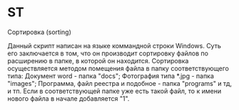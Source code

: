 # ST
Сортировка (sorting)

Данный скрипт написан на языке коммандной строки Windows.
Суть его заключается в том, что он производит сортировку файлов
по расширению в папке, в которой он находится. Сортировка осуществляется
методом помещения файла в папку соответствующего типа:
  Документ word - папка "docs";
  Фотография типа *.jpg - папка "images";
  Программа, файл реестра и подобное - папка "programs" и тд, и тп.
Если в соответствующей папке уже есть такой файл, то к имени нового
файла в начале добавляется "1".
